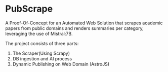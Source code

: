 # PubScrape

A Proof-Of-Concept for an Automated Web Solution that scrapes academic papers from public domains and renders summaries per category, leveraging the use of Mistral:7B.

The project consists of three parts:
1. The Scraper(Using Scrapy)
2. DB ingestion and AI process
3. Dynamic Publishing on Web Domain (AstroJS)

   
